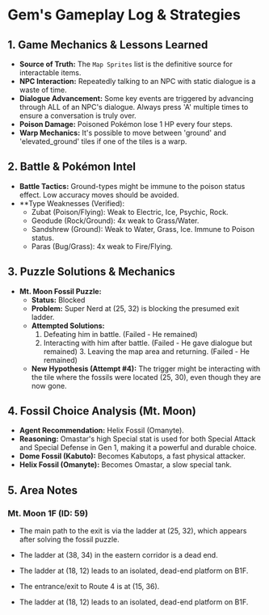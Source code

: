 # Gem's Gameplay Log & Strategies

## 1. Game Mechanics & Lessons Learned
*   **Source of Truth:** The `Map Sprites` list is the definitive source for interactable items.
*   **NPC Interaction:** Repeatedly talking to an NPC with static dialogue is a waste of time.
*   **Dialogue Advancement:** Some key events are triggered by advancing through ALL of an NPC's dialogue. Always press 'A' multiple times to ensure a conversation is truly over.
*   **Poison Damage:** Poisoned Pokémon lose 1 HP every four steps.
*   **Warp Mechanics:** It's possible to move between 'ground' and 'elevated_ground' tiles if one of the tiles is a warp.

## 2. Battle & Pokémon Intel
*   **Battle Tactics:** Ground-types might be immune to the poison status effect. Low accuracy moves should be avoided.
*   **Type Weaknesses (Verified):
    *   Zubat (Poison/Flying): Weak to Electric, Ice, Psychic, Rock.
    *   Geodude (Rock/Ground): 4x weak to Grass/Water.
    *   Sandshrew (Ground): Weak to Water, Grass, Ice. Immune to Poison status.
    *   Paras (Bug/Grass): 4x weak to Fire/Flying.

## 3. Puzzle Solutions & Mechanics
*   **Mt. Moon Fossil Puzzle:**
    *   **Status:** Blocked
    *   **Problem:** Super Nerd at (25, 32) is blocking the presumed exit ladder.
    *   **Attempted Solutions:**
        1.  Defeating him in battle. (Failed - He remained)
        2.  Interacting with him after battle. (Failed - He gave dialogue but remained)
            3.  Leaving the map area and returning. (Failed - He remained)
    *   **New Hypothesis (Attempt #4):** The trigger might be interacting with the tile where the fossils were located (25, 30), even though they are now gone.

## 4. Fossil Choice Analysis (Mt. Moon)
*   **Agent Recommendation:** Helix Fossil (Omanyte).
*   **Reasoning:** Omastar's high Special stat is used for both Special Attack and Special Defense in Gen 1, making it a powerful and durable choice.
*   **Dome Fossil (Kabuto):** Becomes Kabutops, a fast physical attacker.
*   **Helix Fossil (Omanyte):** Becomes Omastar, a slow special tank.

## 5. Area Notes
### Mt. Moon 1F (ID: 59)
*   The main path to the exit is via the ladder at (25, 32), which appears after solving the fossil puzzle.
*   The ladder at (38, 34) in the eastern corridor is a dead end.
*   The ladder at (18, 12) leads to an isolated, dead-end platform on B1F.
*   The entrance/exit to Route 4 is at (15, 36).

*   The ladder at (18, 12) leads to an isolated, dead-end platform on B1F.